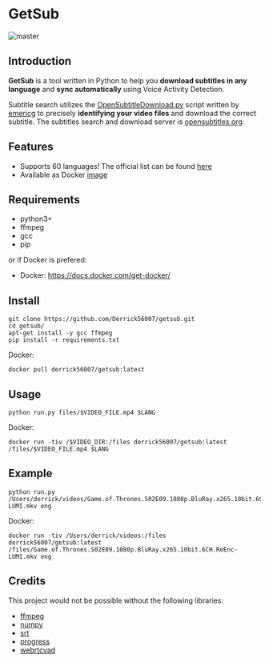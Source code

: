 GetSub
======

![master](https://github.com/Derrick56007/getsub/workflows/master/badge.svg)

Introduction
------------

**GetSub** is a tool written in Python to help you **download subtitles in any language** and **sync automatically** using Voice Activity Detection. 

Subtitle search utilizes the [OpenSubtitleDownload.py](https://github.com/emericg/OpenSubtitlesDownload) script written by [emericg](https://github.com/emericg) to precisely **identifying your video files** and download the correct subtitle. The subtitles search and download server is [opensubtitles.org](https://www.opensubtitles.org).

Features
--------

- Supports 60 languages! The official list can be found [here](http://www.opensubtitles.org/addons/export_languages.php)
- Available as Docker [image](https://hub.docker.com/r/derrick56007/getsub)

Requirements
------------

- python3+
- ffmpeg
- gcc
- pip

or if Docker is prefered:

- Docker: https://docs.docker.com/get-docker/

Install
--------------

```
git clone https://github.com/Derrick56007/getsub.git
cd getsub/
apt-get install -y gcc ffmpeg
pip install -r requirements.txt
```

Docker:

```
docker pull derrick56007/getsub:latest
```

Usage
------------

```
python run.py files/$VIDEO_FILE.mp4 $LANG
```

Docker:

```
docker run -tiv /$VIDEO_DIR:/files derrick56007/getsub:latest /files/$VIDEO_FILE.mp4 $LANG
```

Example
--------------

```
python run.py /Users/derrick/videos/Game.of.Thrones.S02E09.1080p.BluRay.x265.10bit.6CH.ReEnc-LUMI.mkv eng
```

Docker:

```
docker run -tiv /Users/derrick/videos:/files derrick56007/getsub:latest /files/Game.of.Thrones.S02E09.1080p.BluRay.x265.10bit.6CH.ReEnc-LUMI.mkv eng
```

Credits
-------
This project would not be possible without the following libraries:

- [ffmpeg](https://ffmpeg.org)
- [numpy](https://numpy.org)
- [srt](https://github.com/cdown/srt)
- [progress](https://github.com/verigak/progress/)
- [webrtcvad](https://github.com/wiseman/py-webrtcvad)
